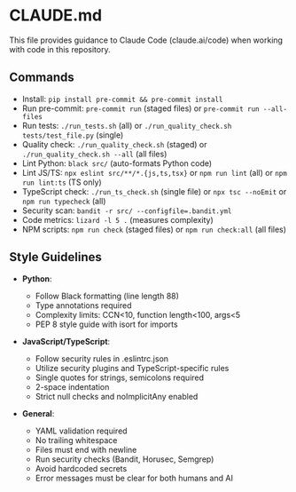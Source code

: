 # CLAUDE.md

This file provides guidance to Claude Code (claude.ai/code) when working with code in this repository.

## Commands

- Install: `pip install pre-commit && pre-commit install`
- Run pre-commit: `pre-commit run` (staged files) or `pre-commit run --all-files`
- Run tests: `./run_tests.sh` (all) or `./run_quality_check.sh tests/test_file.py` (single)
- Quality check: `./run_quality_check.sh` (staged) or `./run_quality_check.sh --all` (all files)
- Lint Python: `black src/` (auto-formats Python code)
- Lint JS/TS: `npx eslint src/**/*.{js,ts,tsx}` or `npm run lint` (all) or `npm run lint:ts` (TS only)
- TypeScript check: `./run_ts_check.sh` (single file) or `npx tsc --noEmit` or `npm run typecheck` (all)
- Security scan: `bandit -r src/ --configfile=.bandit.yml`
- Code metrics: `lizard -l 5 .` (measures complexity)
- NPM scripts: `npm run check` (staged files) or `npm run check:all` (all files)

## Style Guidelines

- **Python**:
  - Follow Black formatting (line length 88)
  - Type annotations required
  - Complexity limits: CCN<10, function length<100, args<5
  - PEP 8 style guide with isort for imports

- **JavaScript/TypeScript**:
  - Follow security rules in .eslintrc.json
  - Utilize security plugins and TypeScript-specific rules
  - Single quotes for strings, semicolons required
  - 2-space indentation
  - Strict null checks and noImplicitAny enabled

- **General**:
  - YAML validation required
  - No trailing whitespace
  - Files must end with newline
  - Run security checks (Bandit, Horusec, Semgrep)
  - Avoid hardcoded secrets
  - Error messages must be clear for both humans and AI
